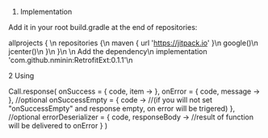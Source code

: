
1. Implementation

  Add it in your root build.gradle at the end of repositories:

  allprojects { \n
      repositories {\n
          maven { url 'https://jitpack.io' }\n
          google()\n
          jcenter()\n
      }\n
  }\n
  \n
  Add the dependency\n
  implementation 'com.github.nminin:RetrofitExt:0.1.1'\n
 
2 Using

  Call.response(
    onSuccess = { code, item ->
    }, 
    onError = { code, message ->
    },
    //optional 
   onSuccessEmpty = { code ->
     //(if you will not set "onSuccessEmpty" and response empty, on error will be trigered)
    },
   //optional
   errorDeserializer = { code, responseBody ->
     //result of function will be delivered to onError
   }
  )
